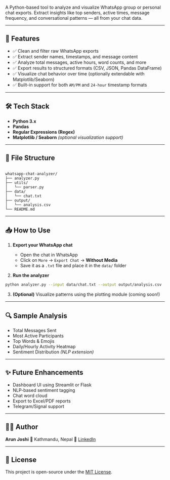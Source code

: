 

A Python-based tool to analyze and visualize WhatsApp group or personal chat exports. Extract insights like top senders, active times, message frequency, and conversational patterns — all from your chat data.

---

## 🚀 Features

- ✅ Clean and filter raw WhatsApp exports
- ✅ Extract sender names, timestamps, and message content
- ✅ Analyze total messages, active hours, word counts, and more
- ✅ Export results to structured formats (CSV, JSON, Pandas DataFrame)
- ✅ Visualize chat behavior over time (optionally extendable with Matplotlib/Seaborn)
- ✅ Built-in support for both `AM/PM` and `24-hour` timestamp formats

---

## 🛠️ Tech Stack

- **Python 3.x**
- **Pandas**
- **Regular Expressions (Regex)**
- **Matplotlib / Seaborn** *(optional visualization support)*

---

## 📂 File Structure

```

whatsapp-chat-analyzer/
├── analyzer.py
├── utils/
│   └── parser.py
├── data/
│   └── chat.txt
├── output/
│   └── analysis.csv
└── README.md

````

---

## 📥 How to Use

1. **Export your WhatsApp chat**
   - Open the chat in WhatsApp
   - Click on `More` → `Export Chat` → **Without Media**
   - Save it as a `.txt` file and place it in the `data/` folder

2. **Run the analyzer**

```bash
python analyzer.py --input data/chat.txt --output output/analysis.csv
````

3. **(Optional)** Visualize patterns using the plotting module (coming soon!)

---

## 🔍 Sample Analysis

* Total Messages Sent
* Most Active Participants
* Top Words & Emojis
* Daily/Hourly Activity Heatmap
* Sentiment Distribution *(NLP extension)*

---

## ✨ Future Enhancements

* Dashboard UI using Streamlit or Flask
* NLP-based sentiment tagging
* Chat word cloud
* Export to Excel/PDF reports
* Telegram/Signal support

---

## 👨‍💻 Author

**Arun Joshi**
📍 Kathmandu, Nepal
🔗 [LinkedIn](https://www.linkedin.com/in/arun-joshi-45b36a293)

---

## 🪪 License

This project is open-source under the [MIT License](LICENSE).

